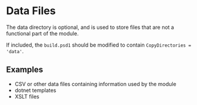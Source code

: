 ﻿# Data Files

The data directory is optional, and is used to store files that are not a functional part of the module.

If included, the `build.psd1` should be modified to contain `CopyDirectories = 'data'`.

## Examples

- CSV or other data files containing information used by the module
- dotnet templates
- XSLT files
